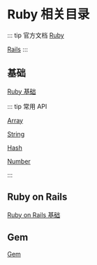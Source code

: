 # Ruby 相关目录

::: tip 官方文档
[Ruby](https://www.ruby-lang.org/zh_cn/)

[Rails](https://ruby-china.github.io/rails-guides/getting_started.html)
:::

## 基础

[Ruby 基础](./Ruby.md)

::: tip 常用 API

[Array](./API-Array.md)

[String](./API-String.md)

[Hash](./API-Hash.md)

[Number](./API-Number.md)

:::

## Ruby on Rails

[Ruby on Rails 基础](../notes/Rails/md)

## Gem

[Gem](../notes/Rails/md)
